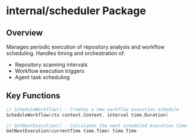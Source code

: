 # internal/scheduler Package
## Overview
Manages periodic execution of repository analysis and workflow scheduling. Handles timing and orchestration of:
- Repository scanning intervals
- Workflow execution triggers
- Agent task scheduling

## Key Functions
```go
// ScheduleWorkflow() - Creates a new workflow execution schedule
ScheduleWorkflow(ctx context.Context, interval time.Duration)

// GetNextExecution() - Calculates the next scheduled execution time
GetNextExecution(currentTime time.Time) time.Time
```
